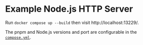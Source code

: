 # Example Node.js HTTP Server

Run `docker compose up --build` then visit http://localhost:13229/.

The pnpm and Node.js versions and port are configurable in the [`compose.yml`](./compose.yml).
